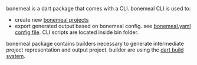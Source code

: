 bonemeal is a dart package that comes with a CLI.
bonemeal CLI is used to:
  - create new [bonemeal projects]()
  - export generated output based on bonemeal config. see [bonemeal.yaml config file]().
CLI scripts are located inside bin folder.

bonemeal package contains builders necessary to generate intermediate project representation and output project.
builder are using the [dart build system]().